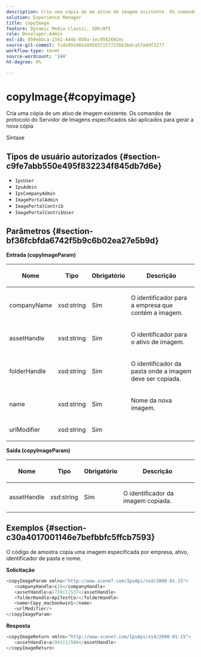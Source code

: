 ```yaml
---
description: Cria uma cópia de um ativo de imagem existente. Os comandos de protocolo do Servidor de Imagens especificados são aplicados para gerar a nova cópia
solution: Experience Manager
title: copyImage
feature: Dynamic Media Classic, SDK/API
role: Developer,Admin
exl-id: 059ebbca-2341-444b-850a-1ec9582692ec
source-git-commit: fcda99340a18d5037157723bb3bdca5fa9df3277
workflow-type: tm+mt
source-wordcount: '144'
ht-degree: 0%

---
```


# copyImage{#copyimage}

Cria uma cópia de um ativo de imagem existente. Os comandos de protocolo do Servidor de Imagens especificados são aplicados para gerar a nova cópia

Sintaxe

## Tipos de usuário autorizados {#section-c9fe7abb550e495f832234f845db7d6e}

* `IpsUser`
* `IpsAdmin`
* `IpsCompanyAdmin`
* `ImagePortalAdmin`
* `ImagePortalContrib`
* `ImagePortalContribUser`

## Parâmetros {#section-bf36fcbfda6742f5b9c6b02ea27e5b9d}

**Entrada (copyImageParam)**

<table id="table_F6B14D4875F2424D98B8C4899B1DD867"> 
 <thead> 
  <tr> 
   <th colname="col1" class="entry"> <p>Nome </p> </th> 
   <th colname="col2" class="entry"> <p>Tipo </p> </th> 
   <th colname="col3" class="entry"> <p>Obrigatório </p> </th> 
   <th colname="col4" class="entry"> <p>Descrição </p> </th> 
  </tr> 
 </thead>
 <tbody> 
  <tr> 
   <td colname="col1"> <p><span class="codeph"> <span class="varname"> companyName</span> </span> </p> </td> 
   <td colname="col2"> <p><span class="codeph"> xsd:string</span> </p> </td> 
   <td colname="col3"> <p>Sim </p> </td> 
   <td colname="col4"> <p>O identificador para a empresa que contém a imagem. </p> </td> 
  </tr> 
  <tr> 
   <td colname="col1"> <p><span class="codeph"> <span class="varname"> assetHandle</span> </span> </p> </td> 
   <td colname="col2"> <p><span class="codeph"> xsd:string</span> </p> </td> 
   <td colname="col3"> <p>Sim </p> </td> 
   <td colname="col4"> <p>O identificador para o ativo de imagem. </p> </td> 
  </tr> 
  <tr> 
   <td colname="col1"> <p><span class="codeph"> <span class="varname"> folderHandle</span> </span> </p> </td> 
   <td colname="col2"> <p><span class="codeph"> xsd:string</span> </p> </td> 
   <td colname="col3"> <p>Sim </p> </td> 
   <td colname="col4"> <p>O identificador da pasta onde a imagem deve ser copiada. </p> </td> 
  </tr> 
  <tr> 
   <td colname="col1"> <p><span class="codeph"> <span class="varname"> name</span> </span> </p> </td> 
   <td colname="col2"> <p><span class="codeph"> xsd:string</span> </p> </td> 
   <td colname="col3"> <p>Sim </p> </td> 
   <td colname="col4"> <p>Nome da nova imagem. </p> </td> 
  </tr> 
  <tr> 
   <td colname="col1"> <p><span class="codeph"> <span class="varname"> urlModifier</span> </span> </p> </td> 
   <td colname="col2"> <p><span class="codeph"> xsd:string</span> </p> </td> 
   <td colname="col3"> <p>Sim </p> </td> 
   <td colname="col4"> <p> </p> </td> 
  </tr> 
 </tbody> 
</table>

**Saída (copyImageParam)**

<table id="table_5E4ED83047314DFABC1BFAAC76C0EAC3"> 
 <thead> 
  <tr> 
   <th colname="col1" class="entry"> <p>Nome </p> </th> 
   <th colname="col2" class="entry"> <p>Tipo </p> </th> 
   <th colname="col3" class="entry"> <p>Obrigatório </p> </th> 
   <th colname="col4" class="entry"> <p>Descrição </p> </th> 
  </tr> 
 </thead>
 <tbody> 
  <tr> 
   <td colname="col1"> <p><span class="codeph"> <span class="varname"> assetHandle</span> </span> </p> </td> 
   <td colname="col2"> <p><span class="codeph"> xsd:string</span> </p> </td> 
   <td colname="col3"> <p>Sim </p> </td> 
   <td colname="col4"> <p>O identificador da imagem copiada. </p> </td> 
  </tr> 
 </tbody> 
</table>

## Exemplos {#section-c30a4017001146e7befbbfc5ffcb7593}

O código de amostra copia uma imagem especificada por empresa, ativo, identificador de pasta e nome.

**Solicitação**

```java
<copyImageParam xmlns="http://www.scene7.com/IpsApi/xsd/2008-01-15">
   <companyHandle>c|6</companyHandle>
   <assetHandle>a|739|1|537</assetHandle>
   <folderHandle>ApiTestCo/</folderHandle>
   <name>Copy_macbookwin1</name>
   <urlModifier/>
</copyImageParam>
```

**Resposta**

```java
<copyImageReturn xmlns="http://www.scene7.com/IpsApi/xsd/2008-01-15">
   <assetHandle>a|943|1|580</assetHandle>
</copyImageReturn>
```
